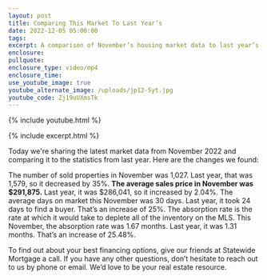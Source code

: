 ```yaml
---
layout: post
title: Comparing This Market To Last Year’s
date: 2022-12-05 05:00:00
tags:
excerpt: A comparison of November’s housing market data to last year’s.
enclosure:
pullquote:
enclosure_type: video/mp4
enclosure_time:
use_youtube_image: true
youtube_alternate_image: /uploads/jp12-5yt.jpg
youtube_code: Zj19uUXmsTk
---
```

{% include youtube.html %}

{% include excerpt.html %}

Today we're sharing the latest market data from November 2022 and comparing it to the statistics from last year. Here are the changes we found:

The number of sold properties in November was 1,027. Last year, that was 1,579, so it decreased by 35%. **The average sales price in November was $291,875.** Last year, it was $286,041, so it increased by 2.04%. The average days on market this November was 30 days. Last year, it took 24 days to find a buyer. That’s an increase of 25%. The absorption rate is the rate at which it would take to deplete all of the inventory on the MLS. This November, the absorption rate was 1.67 months. Last year, it was 1.31 months. That’s an increase of 25.48%.

To find out about your best financing options, give our friends at Statewide Mortgage a call. If you have any other questions, don’t hesitate to reach out to us by phone or email. We’d love to be your real estate resource.